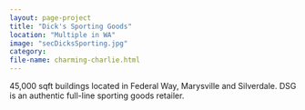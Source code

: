 ```yaml
---
layout: page-project
title: "Dick's Sporting Goods"
location: "Multiple in WA"
image: "secDicksSporting.jpg"
category:
file-name: charming-charlie.html
---
```


45,000 sqft buildings located in Federal Way, Marysville and Silverdale. DSG is an authentic full-line sporting goods retailer.
